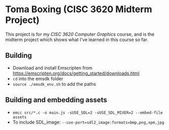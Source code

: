 # Toma Boxing (CISC 3620 Midterm Project)

This project is for my _CISC 3620 Computer Graphics_ course, and is the midterm project which shows what I've learned in this course so far.

## Building
- Download and install Emscripten from <https://emscripten.org/docs/getting_started/downloads.html>
- `cd` into the emsdk folder
- `source ./emsdk_env.sh` to add the paths

## Building and embedding assets
- `emcc src/*.c -o main.js -sUSE_SDL=2 -sUSE_SDL_MIXER=2 --embed-file assets`
- To include SDL_image: `--use-port=sdl2_image:formats=bmp,png,xpm,jpg`
